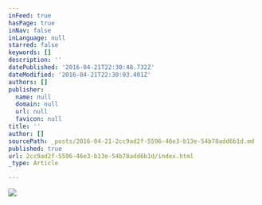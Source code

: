 ```yaml
---
inFeed: true
hasPage: true
inNav: false
inLanguage: null
starred: false
keywords: []
description: ''
datePublished: '2016-04-21T22:30:48.732Z'
dateModified: '2016-04-21T22:30:03.401Z'
authors: []
publisher:
  name: null
  domain: null
  url: null
  favicon: null
title: ''
author: []
sourcePath: _posts/2016-04-21-2cc9ad2f-5596-46e3-b13e-54b78add6b1d.md
published: true
url: 2cc9ad2f-5596-46e3-b13e-54b78add6b1d/index.html
_type: Article

---
```

![](https://the-grid-user-content.s3-us-west-2.amazonaws.com/6c2042c8-cd59-415e-a3b5-f5d5841195ce.jpg)